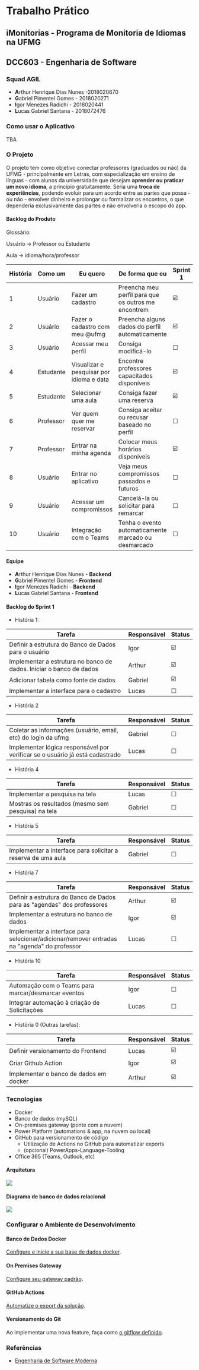 # Trabalho Prático

## iMonitorias - Programa de Monitoria de Idiomas na UFMG

## DCC603 - Engenharia de Software

### Squad AGIL

- **A**rthur Henrique Dias Nunes -2018020670
- **G**abriel Pimentel Gomes - 2018020271
- **I**gor Menezes Radichi - 2018020441
- **L**ucas Gabriel Santana - 2018072476

### Como usar o Aplicativo
TBA

### O Projeto

O projeto tem como objetivo conectar professores (graduados ou não) da UFMG - principalmente em Letras, com especialização em ensino de línguas - com alunos da universidade que desejam **aprender ou praticar um novo idioma**, a princípio gratuitamente. Seria uma **troca de experiências**, podendo evoluir para um acordo entre as partes que possa - ou não - envolver dinheiro e prolongar ou formalizar os encontros, o que dependeria exclusivamente das partes e não envolveria o escopo do app.

#### Backlog do Produto

Glossário:

Usuário -> Professor ou Estudante

Aula -> idioma/hora/professor 

| História | Como um | Eu quero | De forma que eu | Sprint 1 |
|----------|---------|----------|-----------------|----------|
| 1 | Usuário | Fazer um cadastro | Preencha meu perfil para que os outros me encontrem | ☑️ |
| 2 | Usuário | Fazer o cadastro com meu @ufmg | Preencha alguns dados do perfil automaticamente | ☑️ |
| 3 | Usuário | Acessar meu perfil | Consiga modificá-lo | ☐ |
| 4 | Estudante | Visualizar e pesquisar por idioma e data | Encontre professores capacitados disponíveis | ☑️ |
| 5 | Estudante | Selecionar uma aula  | Consiga fazer uma reserva | ☑️ |
| 6 | Professor | Ver quem quer me reservar | Consiga aceitar ou recusar baseado no perfil | ☐ |
| 7 | Professor | Entrar na minha agenda | Colocar meus horários disponíveis | ☑️ |
| 8 | Usuário | Entrar no aplicativo | Veja meus compromissos passados e futuros | ☐ |
| 9 | Usuário | Acessar um compromissos | Cancelá-la ou solicitar para remarcar | ☐ |
| 10 | Usuário | Integração com o Teams | Tenha o evento automaticamente marcado ou desmarcado | ☐ |


#### Equipe

- **A**rthur Henrique Dias Nunes - **Backend**
- **G**abriel Pimentel Gomes - **Frontend**
- **I**gor Menezes Radichi - **Backend**
- **L**ucas Gabriel Santana - **Frontend**

#### Backlog do Sprint 1
- História 1:

| Tarefa | Responsável | Status |
|--------|-------------|--------|
| Definir a estrutura do Banco de Dados para o usuário | Igor | ☑️ |
| Implementar a estrutura no banco de dados. Iniciar o banco de dados | Arthur | ☑️ |
| Adicionar tabela como fonte de dados | Gabriel | ☑️ |
| Implementar a interface para o cadastro | Lucas | ☐ |

- História 2

| Tarefa | Responsável | Status |
|--------|-------------|--------|
| Coletar as informações (usuário, email, etc) do login da ufmg | Gabriel | ☐ |
| Implementar lógica responsável por verificar se o usuário já está cadastrado | Lucas | ☐ |

- História 4

| Tarefa | Responsável | Status |
|--------|-------------|--------|
| Implementar a pesquisa na tela | Lucas | ☐ |
| Mostras os resultados (mesmo sem pesquisa) na tela | Gabriel | ☐ |

- História 5

| Tarefa | Responsável | Status |
|--------|-------------|--------|
| Implementar a interface para solicitar a reserva de uma aula | Gabriel | ☐ |

- História 7

| Tarefa | Responsável | Status |
|--------|-------------|--------|
| Definir a estrutura do Banco de Dados para as "agendas" dos professores | Arthur | ☑️ |
| Implementar a estrutura no banco de dados | Igor | ☑️ |
| Implementar a interface para selecionar/adicionar/remover entradas na "agenda" do professor | Lucas | ☐ |

- História 10

| Tarefa | Responsável | Status |
|--------|-------------|--------|
| Automação com o Teams para marcar/desmarcar eventos | Igor | ☐ |
| Integrar automação à criação de Solicitações | Lucas | ☐ |

- História 0 (Outras tarefas):

| Tarefa | Responsável | Status |
|--------|-------------|--------|
| Definir versionamento do Frontend | Lucas | ☑️ |
| Criar Github Action | Igor | ☑️ |
| Implementar o banco de dados em docker | Arthur | ☑️ |

### Tecnologias

- Docker
- Banco de dados (mySQL)
- On-premises gateway (ponte com a nuvem)
- Power Platform (automations & app, na nuvem ou local)
- GitHub para versionamento de código
  - Utilização de Actions no GitHub para automatizar exports
  - (opcional) PowerApps-Language-Tooling
- Office 365 (Teams, Outlook, etc)

#### Arquitetura
 ![](media/arch.jpeg)

#### Diagrama de banco de dados relacional

![](media/db_diagram.PNG)

### Configurar o Ambiente de Desenvolvimento

#### Banco de Dados Docker

[Configure e inicie a sua base de dados docker](/docker_mysql/).

#### On Premises Gateway

[Configure seu gateway padrão](/gateway).

#### GitHub Actions

[Automatize o export da solução](/.github/workflows).

#### Versionamento do Git

Ao implementar uma nova feature, faça como [o gitflow definido](/.github/gitflow).


### Referências

- [Engenharia de Software Moderna](https://engsoftmoderna.info)
